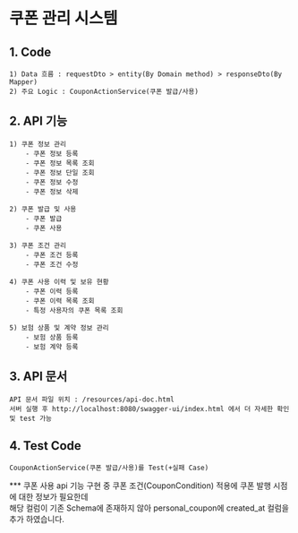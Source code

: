 # 쿠폰 관리 시스템

## 1. Code

    1) Data 흐름 : requestDto > entity(By Domain method) > responseDto(By Mapper)
    2) 주요 Logic : CouponActionService(쿠폰 발급/사용) 

## 2. API 기능
   
    1) 쿠폰 정보 관리
        - 쿠폰 정보 등록
        - 쿠폰 정보 목록 조회
        - 쿠폰 정보 단일 조회
        - 쿠폰 정보 수정
        - 쿠폰 정보 삭제

    2) 쿠폰 발급 및 사용
        - 쿠폰 발급
        - 쿠폰 사용

    3) 쿠폰 조건 관리
        - 쿠폰 조건 등록
        - 쿠폰 조건 수정

    4) 쿠폰 사용 이력 및 보유 현황
        - 쿠폰 이력 등록
        - 쿠폰 이력 목록 조회
        - 특정 사용자의 쿠폰 목록 조회

    5) 보험 상품 및 계약 정보 관리
        - 보험 상품 등록
        - 보험 계약 등록
   
## 3. API 문서

    API 문서 파일 위치 : /resources/api-doc.html
    서버 실행 후 http://localhost:8080/swagger-ui/index.html 에서 더 자세한 확인 및 test 가능

## 4. Test Code
    
    CouponActionService(쿠폰 발급/사용)를 Test(+실패 Case)

*** 쿠폰 사용 api 기능 구현 중 쿠폰 조건(CouponCondition) 적용에 쿠폰 발행 시점에 대한 정보가 필요한데<br>
해당 컬럼이 기존 Schema에 존재하지 않아 personal_coupon에 created_at 컬럼을 추가 하였습니다.